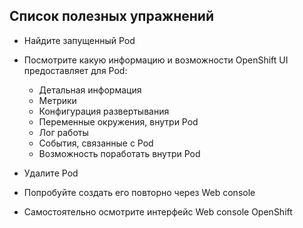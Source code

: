 ## Список полезных упражнений

- Найдите запущенный Pod
- Посмотрите какую информацию и возможности OpenShift UI предоставляет для Pod:
   - Детальная информация
   - Метрики
   - Конфигурация развертывания
   - Переменные окружения, внутри Pod
   - Лог работы
   - События, связанные с Pod
   - Возможность поработать внутри Pod


- Удалите Pod
- Попробуйте создать его повторно через Web console


- Самостоятельно осмотрите интерфейс Web console OpenShift